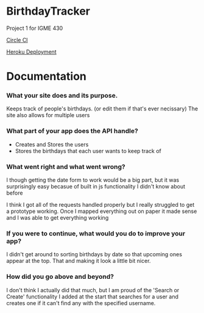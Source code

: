 # BirthdayTracker
Project 1 for IGME 430

[Circle CI](https://app.circleci.com/pipelines/github/Dayn9/BirthdayTracker)

[Heroku Deployment](https://birthdaytrackerapi.herokuapp.com/)

# Documentation

### What your site does and its purpose.

Keeps track of people's birthdays. (or edit them if that's ever necissary)
The site also allows for multiple users

### What part of your app does the API handle?

- Creates and Stores the users
- Stores the birthdays that each user wants to keep track of

### What went right and what went wrong?

I though getting the date form to work would be a big part, but it was surprisingly easy becasue of built in js functionality I didn't know about before

I think I got all of the requests handled properly but I really struggled to get a prototype working. Once I mapped everything out on paper it made sense and I was able to get everything working

### If you were to continue, what would you do to improve your app?

I didn't get around to sorting birthdays by date so that upcoming ones appear at the top. That and making it look a little bit nicer.

### How did you go above and beyond?

I don't think I actually did that much, but I am proud of the 'Search or Create' functionality I added at the start that searches for a user and creates one if it can't find any with the specified username. 
